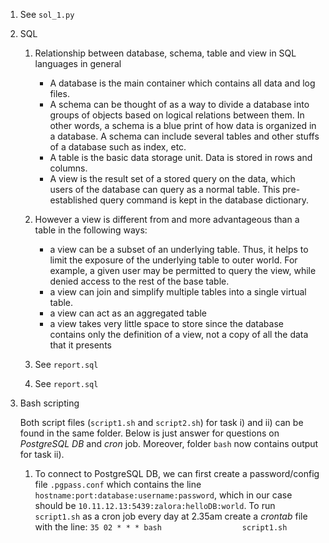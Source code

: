 1. See `sol_1.py`
2. SQL
	1. Relationship between database, schema, table and view in SQL	languages in general
		+ A database is  the main container which contains all data and log files.
		+ A schema can be thought of as a way to divide a database into groups of objects based on logical relations between 			them. In other words, a schema is a blue print of how data is organized in a database. 
			A schema can include several tables and other stuffs of a database such as index, etc.
		+ A table is the basic data storage unit. Data is stored in rows and columns.
		+ A view is the result set of a stored query on the data,  which users of the database can query as a normal table. 			This pre-established query command is kept in the database dictionary.
	2. However a view is different from and more advantageous than a table in the following ways:
		+ a view can be a subset of an underlying table. Thus, it helps to limit the exposure of the underlying table to 					outer world. For example,  a given user may be permitted to query the view, while denied access to the rest of the 			base table.
		+ a view can join and simplify multiple tables into a single virtual table.
		+ a view can act as an aggregated table
		+ a view takes very little space to store since the database contains only the definition of a view, not a copy of 				all the data that it presents

	3. See `report.sql`
	4. See `report.sql`
3.  Bash scripting

	Both script files (`script1.sh` and `script2.sh`) for task i) and ii) can be found in the same folder. Below is just 		answer for questions on _PostgreSQL DB_ and _cron_ job. Moreover, folder `bash` now contains output for task ii).

	1. 	To connect to PostgreSQL DB, we can first create a password/config file `.pgpass.conf` which contains the line 				`hostname:port:database:username:password`, which in our case should be `10.11.12.13:5439:zalora:helloDB:world`.
			To run `script1.sh` as a cron job every day at 2.35am create a _crontab_ file with the line: `35 02 * * * bash 					script1.sh`




